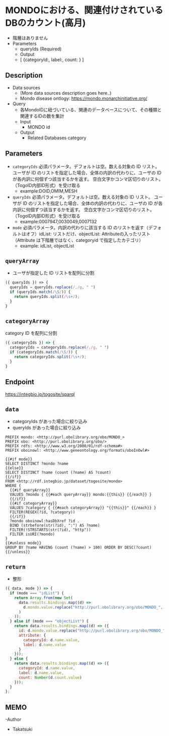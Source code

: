 # MONDOにおける、関連付けされているDBのカウント(高月)
- 階層はありません
- Parameters
  - queryIds (Required)
  - Output
  - [ {categoryId:, label:, count: } ]
  
## Description

- Data sources
    - (More data sources description goes here..)
    - Mondo disease ontlogy: https://mondo.monarchinitiative.org/
- Query
    - 各MondoIDに紐づいている、関連のデータベースについて、その種類と関連するIDの数を集計
    -  Input
        - MONDO id
    - Output
        - Related Databases category
  
## Parameters
* `categoryIds` 必須パラメータ。デフォルトは空。数える対象の ID リスト。
   ユーザが ID のリストを指定した場合、全体の内訳の代わりに、ユーザの ID が各内訳に何個ずつ該当するかを返す。
   空白文字かコンマ区切りのリスト。（TogoID内部ID形式）を受け取る
  * example:DOID,OMIM,MESH
* `queryIds` 必須パラメータ。デフォルトは空。数える対象の ID リスト。
   ユーザが ID のリストを指定した場合、全体の内訳の代わりに、ユーザの ID が各内訳に何個ずつ該当するかを返す。
   空白文字かコンマ区切りのリスト。（TogoID内部ID形式）を受け取る
  * example:0007947,0030049,0007132
* `mode` 必須パラメータ。内訳の代わりに該当する ID のリストを返す（デフォルトはオフ）idList: リストだけ、objectList: Attributeの入ったリスト（Attribute は下階層ではなく、categoryid で指定したカテゴリ）
    * example: idList, objectList
    
## `queryArray`
- ユーザが指定した ID リストを配列に分割

```javascript
({ queryIds }) => {
  queryIds = queryIds.replace(/,/g, " ")
  if (queryIds.match(/\S/)) {
    return queryIds.split(/\s+/);
  }
}
```

## `categoryArray`

category ID を配列に分割

```javascript
({ categoryIds }) => {
  categoryIds = categoryIds.replace(/,/g, " ")
  if (categoryIds.match(/\S/)) {
    return categoryIds.split(/\s+/);
  }
}
```

## Endpoint

https://integbio.jp/togosite/sparql

## `data`
- categoryIds があった場合に絞り込み
- queryIds があった場合に絞り込み

```sparql
PREFIX mondo: <http://purl.obolibrary.org/obo/MONDO_>
PREFIX obo: <http://purl.obolibrary.org/obo/>
PREFIX rdfs: <http://www.w3.org/2000/01/rdf-schema#>
PREFIX oboinowl: <http://www.geneontology.org/formats/oboInOwl#>

{{#if mode}}
SELECT DISTINCT ?mondo ?name
{{else}}
SELECT DISTINCT ?name (count (?name) AS ?count)
{{/if}}       
FROM <http://rdf.integbio.jp/dataset/togosite/mondo>
WHERE {
  {{#if queryArray}}
  VALUES ?mondo { {{#each queryArray}} mondo:{{this}} {{/each}} }
  {{/if}}
  {{#if categoryArray}}
  VALUES ?category { {{#each categoryArray}} "{{this}}" {{/each}} }
  FILTER(REGEX(?id, ?category))
  {{/if}}
  ?mondo oboinowl:hasDbXref ?id .
  BIND (strbefore(str(?id), ":") AS ?name)  
  FILTER(!STRSTARTS(str(?id), "http"))
  FILTER isURI(?mondo)
}
{{#unless mode}}
GROUP BY ?name HAVING (count (?name) > 100) ORDER BY DESC(?count)
{{/unless}} 

```
## `return`
- 整形
```javascript
({ data, mode }) => {
  if (mode === "idList") {
    return Array.from(new Set(
      data.results.bindings.map((d) =>
        d.mondo.value.replace("http://purl.obolibrary.org/obo/MONDO_", "")
      )
    ));
  } else if (mode === "objectList") {
    return data.results.bindings.map((d) => ({
      id: d.mondo.value.replace("http://purl.obolibrary.org/obo/MONDO_", ""),
      attribute: {
        categoryId: d.name.value,
        label: d.name.value
      }
    }));
  } else {
    return data.results.bindings.map((d) => ({
      categoryId: d.name.value,
      label: d.name.value,
      count: Number(d.count.value)
    }));
  }
};
```

## MEMO
-Author
 - Takatsuki
